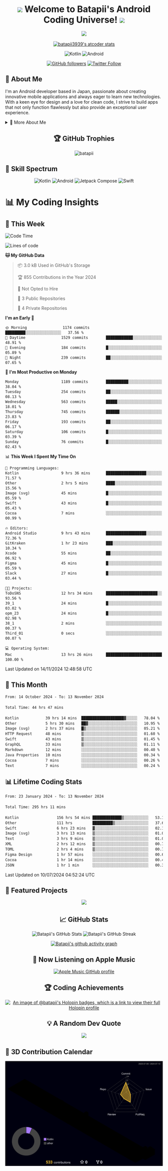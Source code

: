 <h1 align="center">
  <img src="https://media.giphy.com/media/hvRJCLFzcasrR4ia7z/giphy.gif" width="28">
  Welcome to Batapii's Android Coding Universe!
  <img src="https://media.giphy.com/media/hvRJCLFzcasrR4ia7z/giphy.gif" width="28">
</h1>

<p align="center">
  <img src="https://readme-typing-svg.herokuapp.com/?lines=Android+Developer+in+Japan;Always%20learning%20new%20things&font=Fira%20Code&center=true&width=440&height=45&color=f75c7e&vCenter=true&size=22">
</p>

<div align="center">

[![batapii3939's atcoder stats](https://atcoder-readme-stats.vercel.app/stats/batapii3939?theme=dark&show_history=5&width=450)](https://github.com/iwbc-mzk/atcoder-readme-stats)

![Kotlin](https://img.shields.io/badge/Kotlin-★☆☆☆☆☆☆☆☆☆-brightgreen)
![Android](https://img.shields.io/badge/Android-★☆☆☆☆☆☆☆☆☆-brightgreen)

  
[![GitHub followers](https://img.shields.io/github/followers/batapii?style=social)](https://github.com/batapii)
[![Twitter Follow](https://img.shields.io/twitter/follow/batapii?style=social)](https://twitter.com/batapii3939)

</div>

## 🚀 About Me
I'm an Android developer based in Japan, passionate about creating innovative mobile applications and always eager to learn new technologies. With a keen eye for design and a love for clean code, I strive to build apps that not only function flawlessly but also provide an exceptional user experience.

<details>
<summary>🌟 More About Me</summary>

- 🔭 I'm currently working on revolutionizing mobile productivity apps
- 🌱 I'm currently learning Kotlin Multiplatform and Jetpack Compose
- 👯 I'm looking to collaborate on open-source Android projects

</details>

<h2 align="center">🏆 GitHub Trophies</h2>
<p align="center">
  <img src="https://github-profile-trophy.vercel.app/?username=batapii&theme=nord&column=7&no-frame=true&no-bg=true&rank=SECRET,SSS,SS,S,AAA,AA,A,B,C,?" alt="batapii" />
</p>

## 🌈 Skill Spectrum

<div align="center">

![Kotlin](https://img.shields.io/badge/Kotlin-0095D5?style=for-the-badge&logo=kotlin&logoColor=white)
![Android](https://img.shields.io/badge/Android-3DDC84?style=for-the-badge&logo=android&logoColor=white)
![Jetpack Compose](https://img.shields.io/badge/Jetpack%20Compose-4285F4?style=for-the-badge&logo=jetpackcompose&logoColor=white)
![Swift](https://img.shields.io/badge/Swift-FA7343?style=for-the-badge&logo=swift&logoColor=white)

</div>


# 📊 My Coding Insights

## 📅 This Week
<!--START_SECTION:waka-week-->
![Code Time](http://img.shields.io/badge/Code%20Time-299%20hrs%2055%20mins-blue)

![Lines of code](https://img.shields.io/badge/From%20Hello%20World%20I%27ve%20Written-252.3%20thousand%20lines%20of%20code-blue)

**🐱 My GitHub Data** 

> 📦 3.0 kB Used in GitHub's Storage 
 > 
> 🏆 855 Contributions in the Year 2024
 > 
> 🚫 Not Opted to Hire
 > 
> 📜 3 Public Repositories 
 > 
> 🔑 4 Private Repositories 
 > 
**I'm an Early 🐤** 

```text
🌞 Morning                1174 commits        █████████░░░░░░░░░░░░░░░░   37.56 % 
🌆 Daytime                1529 commits        ████████████░░░░░░░░░░░░░   48.91 % 
🌃 Evening                184 commits         █░░░░░░░░░░░░░░░░░░░░░░░░   05.89 % 
🌙 Night                  239 commits         ██░░░░░░░░░░░░░░░░░░░░░░░   07.65 % 
```
📅 **I'm Most Productive on Monday** 

```text
Monday                   1189 commits        ██████████░░░░░░░░░░░░░░░   38.04 % 
Tuesday                  254 commits         ██░░░░░░░░░░░░░░░░░░░░░░░   08.13 % 
Wednesday                563 commits         █████░░░░░░░░░░░░░░░░░░░░   18.01 % 
Thursday                 745 commits         ██████░░░░░░░░░░░░░░░░░░░   23.83 % 
Friday                   193 commits         ██░░░░░░░░░░░░░░░░░░░░░░░   06.17 % 
Saturday                 106 commits         █░░░░░░░░░░░░░░░░░░░░░░░░   03.39 % 
Sunday                   76 commits          █░░░░░░░░░░░░░░░░░░░░░░░░   02.43 % 
```


📊 **This Week I Spent My Time On** 

```text
💬 Programming Languages: 
Kotlin                   9 hrs 36 mins       ██████████████████░░░░░░░   71.57 % 
Other                    2 hrs 5 mins        ████░░░░░░░░░░░░░░░░░░░░░   15.56 % 
Image (svg)              45 mins             █░░░░░░░░░░░░░░░░░░░░░░░░   05.59 % 
Swift                    43 mins             █░░░░░░░░░░░░░░░░░░░░░░░░   05.43 % 
Cocoa                    7 mins              ░░░░░░░░░░░░░░░░░░░░░░░░░   00.99 % 

🔥 Editors: 
Android Studio           9 hrs 43 mins       ██████████████████░░░░░░░   72.36 % 
GitKraken                1 hr 23 mins        ███░░░░░░░░░░░░░░░░░░░░░░   10.34 % 
Xcode                    55 mins             ██░░░░░░░░░░░░░░░░░░░░░░░   06.92 % 
Figma                    45 mins             █░░░░░░░░░░░░░░░░░░░░░░░░   05.59 % 
Slack                    27 mins             █░░░░░░░░░░░░░░░░░░░░░░░░   03.44 % 

🐱‍💻 Projects: 
ToDoSNS                  12 hrs 34 mins      ███████████████████████░░   93.56 % 
39_1                     24 mins             █░░░░░░░░░░░░░░░░░░░░░░░░   03.02 % 
opm_23                   24 mins             █░░░░░░░░░░░░░░░░░░░░░░░░   02.98 % 
38_1                     2 mins              ░░░░░░░░░░░░░░░░░░░░░░░░░   00.37 % 
Third_01                 0 secs              ░░░░░░░░░░░░░░░░░░░░░░░░░   00.07 % 

💻 Operating System: 
Mac                      13 hrs 26 mins      █████████████████████████   100.00 % 
```


 Last Updated on 14/11/2024 12:48:58 UTC
<!--END_SECTION:waka-week-->

## 📅 This Month
<!--START_SECTION:wakamonth-->

```txt
From: 14 October 2024 - To: 13 November 2024

Total Time: 44 hrs 47 mins

Kotlin            39 hrs 14 mins  ███████████████████▓░░░░░   78.04 %
Other             5 hrs 30 mins   ██▓░░░░░░░░░░░░░░░░░░░░░░   10.95 %
Image (svg)       2 hrs 37 mins   █▒░░░░░░░░░░░░░░░░░░░░░░░   05.21 %
HTTP Request      48 mins         ▒░░░░░░░░░░░░░░░░░░░░░░░░   01.60 %
Swift             43 mins         ▒░░░░░░░░░░░░░░░░░░░░░░░░   01.45 %
GraphQL           33 mins         ▒░░░░░░░░░░░░░░░░░░░░░░░░   01.11 %
Markdown          12 mins         ░░░░░░░░░░░░░░░░░░░░░░░░░   00.40 %
Java Properties   10 mins         ░░░░░░░░░░░░░░░░░░░░░░░░░   00.34 %
Cocoa             7 mins          ░░░░░░░░░░░░░░░░░░░░░░░░░   00.26 %
Text              7 mins          ░░░░░░░░░░░░░░░░░░░░░░░░░   00.24 %
```

<!--END_SECTION:wakamonth-->

## 📊 Lifetime Coding Stats

<!--START_SECTION:wakaalltime-->

```txt
From: 23 January 2024 - To: 13 November 2024

Total Time: 295 hrs 11 mins

Kotlin                 156 hrs 54 mins █████████████▒░░░░░░░░░░░   53.15 %
Other                  111 hrs         █████████▒░░░░░░░░░░░░░░░   37.61 %
Swift                  6 hrs 23 mins   ▓░░░░░░░░░░░░░░░░░░░░░░░░   02.17 %
Image (svg)            3 hrs 13 mins   ▒░░░░░░░░░░░░░░░░░░░░░░░░   01.09 %
Text                   3 hrs 9 mins    ▒░░░░░░░░░░░░░░░░░░░░░░░░   01.07 %
XML                    2 hrs 12 mins   ▒░░░░░░░░░░░░░░░░░░░░░░░░   00.75 %
TOML                   2 hrs 4 mins    ▒░░░░░░░░░░░░░░░░░░░░░░░░   00.70 %
Figma Design           1 hr 57 mins    ░░░░░░░░░░░░░░░░░░░░░░░░░   00.66 %
Cocoa                  1 hr 14 mins    ░░░░░░░░░░░░░░░░░░░░░░░░░   00.42 %
JSON                   1 hr 1 min      ░░░░░░░░░░░░░░░░░░░░░░░░░   00.35 %
```

<!--END_SECTION:wakaalltime-->

Last Updated on 10/07/2024 04:52:24 UTC

## 🌟 Featured Projects

<div align="center">
  <a href="https://github.com/batapii/ToDoSNS">
    <img src="https://github-readme-stats.vercel.app/api/pin/?username=batapii&repo=ToDoSNS&theme=radical" />
  </a>

## 📈 GitHub Stats

<div align="center">
  <img src="https://github-readme-stats.vercel.app/api?username=batapii&show_icons=true&theme=radical" alt="Batapii's GitHub Stats" />
  <img src="https://github-readme-streak-stats.herokuapp.com/?user=batapii&theme=radical" alt="Batapii's GitHub Streak" />
  
[![Batapii's github activity graph](https://github-readme-activity-graph.vercel.app/graph?username=batapii&theme=react-dark)](https://github.com/ashutosh00710/github-readme-activity-graph)
</div>

## 🎵 Now Listening on Apple Music

<div align="center">
  
[![Apple Music GitHub profile](https://music-profile.rayriffy.com/theme/dark.svg?uid=001005.6598667d2ffd4a10a4f429edd0ba24c4.1156)](https://github.com/rayriffy/apple-music-github-profile)

</div>


## 🏆 Coding Achievements

<div align="center">

[![An image of @batapii's Holopin badges, which is a link to view their full Holopin profile](https://holopin.me/batapii)](https://holopin.io/@batapii)

</div>

## 💡 A Random Dev Quote

<div align="center">

![](https://quotes-github-readme.vercel.app/api?type=horizontal&theme=radical)

</div>

</div>

## 🚀 3D Contribution Calendar

<div align="center">
  
![](./profile-3d-contrib/profile-night-rainbow.svg)

</div>
